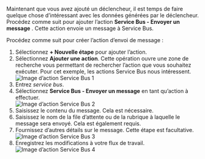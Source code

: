 Maintenant que vous avez ajouté un déclencheur, il est temps de faire quelque chose d’intéressant avec les données générées par le déclencheur. Procédez comme suit pour ajouter l’action **Service Bus - Envoyer un message** . Cette action envoie un message à Service Bus.  

Procédez comme suit pour créer l’action d’envoi de message :  

1. Sélectionnez **+ Nouvelle étape** pour ajouter l’action.  
2. Sélectionnez **Ajouter une action**. Cette opération ouvre une zone de recherche vous permettant de rechercher l’action que vous souhaitez exécuter. Pour cet exemple, les actions Service Bus nous intéressent.    
   ![Image d’action Service Bus 1](./media/connectors-create-api-servicebus/action-1.png)   
3. Entrez *service bus*.  
4. Sélectionnez **Service Bus - Envoyer un message** en tant qu’action à effectuer.  
   ![Image d’action Service Bus 2](./media/connectors-create-api-servicebus/action-2.png)    
5. Saisissez le contenu du message. Cela est nécessaire.  
6. Saisissez le nom de la file d’attente ou de la rubrique à laquelle le message sera envoyé. Cela est également requis.   
7. Fournissez d’autres détails sur le message. Cette étape est facultative.     
   ![Image d’action Service Bus 3](./media/connectors-create-api-servicebus/action-3.png)    
8. Enregistrez les modifications à votre flux de travail.   
   ![Image d’action Service Bus 4](./media/connectors-create-api-servicebus/action-4.png)     

